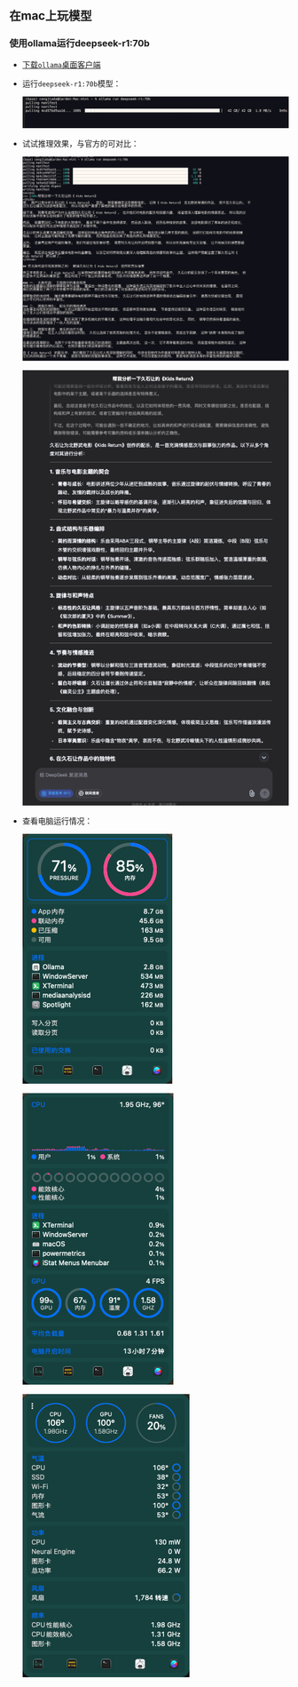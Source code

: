 ## 在mac上玩模型

### 使用ollama运行deepseek-r1:70b

* [下载```ollama```桌面客户端](https://ollama.com/download)

* 运行```deepseek-r1:70b```模型：

  ![](https://raw.githubusercontent.com/Garden12138/picbed-cloud/main/ai/ollama_run_ds_r1_70b.png)

* 试试推理效果，与官方的可对比：

  ![](https://raw.githubusercontent.com/Garden12138/picbed-cloud/main/ai/ds_r1_70b_local_effect.png)

  ![](https://raw.githubusercontent.com/Garden12138/picbed-cloud/main/ai/ds_official_effect.png)

* 查看电脑运行情况：

  ![](https://raw.githubusercontent.com/Garden12138/picbed-cloud/main/ai/computer_1.png)

  ![](https://raw.githubusercontent.com/Garden12138/picbed-cloud/main/ai/computer_2.png)

  ![](https://raw.githubusercontent.com/Garden12138/picbed-cloud/main/ai/computer_3.png)